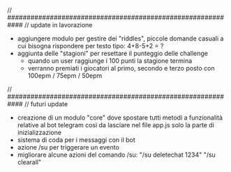 
// ############################################################
// update in lavorazione

- aggiungere modulo per gestire dei "riddles", piccole domande casuali a cui bisogna rispondere per testo tipo: 4+8-5+2 = ?
- aggiunta delle "stagioni" per resettare il punteggio delle challenge
  - quando un user raggiunge i 100 punti la stagione termina
  - verranno premiati i giocatori al primo, secondo e terzo posto con 100epm / 75epm / 50epm 

// ############################################################
// futuri update

- creazione di un modulo "core" dove spostare tutti metodi a funzionalità relative al bot telegram 
  così da lasciare nel file app.js solo la parte di inizializzazione 
- sistema di coda per i messaggi con il bot
- azione /su per triggerare un evento
- migliorare alcune azioni del comando /su:  "/su deletechat 1234" "/su clearall"